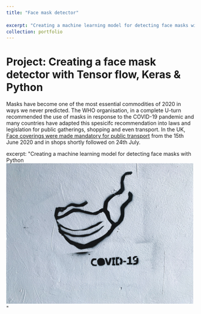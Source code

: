 ```yaml
---
title: "Face mask detector"

excerpt: "Creating a machine learning model for detecting face masks with Python. Phone, keys, wallet... face mask. This is now the daily checklist for everyday people leaving the house. Whilst we have eyes to see whether people are adhering to the new guidlines on face masks, there is room for automation and AI in detecting this when it comes to quarentine procedures, border control and adherance to social guidlines in public places. [Read more..](/portfolio/2020-08-01-face-mask-detector/)<br/><img src='/images/2020-08-01-fask-mask/mask.jpg' style='max-width: 500px;'>"
collection: portfolio
---
```


# Project: Creating a face mask detector with Tensor flow, Keras & Python

Masks have become one of the most essential commodities of 2020 in ways we never predicted. The WHO organisation, in a complete U-turn recommended the use of masks in response to the COVID-19 pandemic and many countries have adapted this spesicifc recommendation into laws and legislation for public gatherings, shopping and even transport. In the UK, [Face coverings were made mandatory for public transport](https://www.gov.uk/government/news/face-coverings-to-become-mandatory-on-public-transport?target="_blank") from the 15th June 2020 and in shops shortly followed on 24th July.

excerpt: "Creating a machine learning model for detecting face masks with Python <br/><img src='/images/2020-08-01-fask-mask/mask.jpg' style='max-width: 500px;'>"
